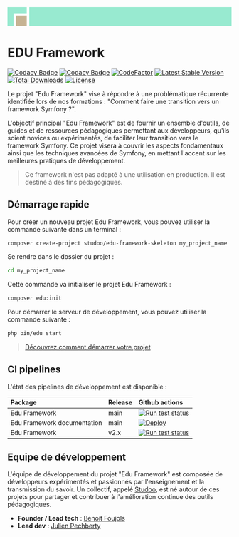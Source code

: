 ![separe](https://raw.githubusercontent.com/studoo-app/.github/main/profile/studoo-banner-logo.png)

# EDU Framework

[![Codacy Badge](https://app.codacy.com/project/badge/Grade/a15f20cbdf2743618efe54e2db39f605)](https://app.codacy.com/gh/studoo-app/edu-framework/dashboard?utm_source=gh&utm_medium=referral&utm_content=&utm_campaign=Badge_grade)
[![Codacy Badge](https://app.codacy.com/project/badge/Coverage/a15f20cbdf2743618efe54e2db39f605)](https://app.codacy.com/gh/studoo-app/edu-framework/dashboard?utm_source=gh&utm_medium=referral&utm_content=&utm_campaign=Badge_coverage)
[![CodeFactor](https://www.codefactor.io/repository/github/studoo-app/edu-framework/badge)](https://www.codefactor.io/repository/github/studoo-app/edu-framework)
[![Latest Stable Version](https://poser.pugx.org/studoo/edu-framework/v)](https://packagist.org/packages/studoo/edu-framework)
[![Total Downloads](https://poser.pugx.org/studoo/edu-framework/downloads)](https://packagist.org/packages/studoo/edu-framework)
[![License](https://poser.pugx.org/studoo/edu-framework/license)](https://packagist.org/packages/studoo/edu-framework)

Le projet "Edu Framework" vise à répondre à une problématique récurrente identifiée lors de nos formations : "Comment faire une transition vers un framework Symfony ?".

L'objectif principal "Edu Framework" est de fournir un ensemble d'outils, de guides et de ressources pédagogiques permettant aux développeurs, qu'ils soient novices ou expérimentés, de faciliter leur transition vers le framework Symfony. Ce projet visera à couvrir les aspects fondamentaux ainsi que les techniques avancées de Symfony, en mettant l'accent sur les meilleures pratiques de développement.

> Ce framework n'est pas adapté à une utilisation en production. Il est destiné à des fins pédagogiques.

## Démarrage rapide

Pour créer un nouveau projet Edu Framework, vous pouvez utiliser la commande suivante dans un terminal :

```bash
composer create-project studoo/edu-framework-skeleton my_project_name
```

Se rendre dans le dossier du projet :
```bash
cd my_project_name
```

Cette commande va initialiser le projet Edu Framework :

````Bash 
composer edu:init
````

Pour démarrer le serveur de développement, vous pouvez utiliser la commande suivante :
```bash
php bin/edu start
```

> [Découvrez comment démarrer votre projet](https://studoo-app.github.io/edu-framework/)

## CI pipelines

L'état des pipelines de développement est disponible :

| Package  | Release | Github actions                                                                                                                                                     |
| :------- |:--------|:-------------------------------------------------------------------------------------------------------------------------------------------------------------------|
| Edu Framework | main    | [![Run test status](https://github.com/studoo-app/edu-framework/actions/workflows/testing.yml/badge.svg?branch=main)](https://github.com/studoo-app/edu-framework) |
| Edu Framework documentation | main    | [![Deploy](https://github.com/studoo-app/edu-framework-doc/actions/workflows/deploy.yml/badge.svg)](https://github.com/studoo-app/edu-framework-doc)               |
| Edu Framework | v2.x    | [![Run test status](https://github.com/studoo-app/edu-framework/actions/workflows/testing.yml/badge.svg?branch=2.x)](https://github.com/studoo-app/edu-framework)  |

## Equipe de développement
L'équipe de développement du projet "Edu Framework" est composée de développeurs expérimentés et passionnés par l'enseignement et la transmission du savoir. 
Un collectif, appelé [Studoo](https://github.com/studoo-app), est né autour de ces projets pour partager et contribuer à l'amélioration continue des outils pédagogiques.

- **Founder / Lead tech** : [Benoit Foujols](https://github.com/bfoujols)
- **Lead dev** : [Julien Pechberty](https://github.com/JPechberty)
